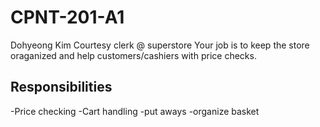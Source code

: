 # CPNT-201-A1

Dohyeong Kim
Courtesy clerk @ superstore
Your job is to keep the store oraganized and help customers/cashiers with price checks.
## Responsibilities 
-Price checking
-Cart handling
-put aways
-organize basket
